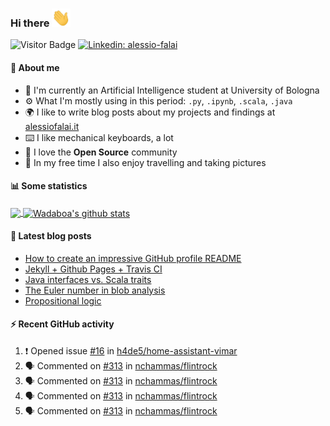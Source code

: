 ### Hi there <img src="https://raw.githubusercontent.com/Wadaboa/Wadaboa/master/wave.gif" width="30px">

![Visitor Badge](https://visitor-badge.laobi.icu/badge?page_id=Wadaboa.Wadaboa)
[![Linkedin: alessio-falai](https://img.shields.io/badge/-Alessio%20Falai-blue?style=flat-square&logo=Linkedin&logoColor=white&link=https://www.linkedin.com/in/alessio-falai/)](https://www.linkedin.com/in/alessio-falai/)

#### 👨 About me
- 🤖 I'm currently an Artificial Intelligence student at University of Bologna
- ⚙️ What I'm mostly using in this period: `.py`, `.ipynb`, `.scala`, `.java`
- 🌍 I like to write blog posts about my projects and findings at [alessiofalai.it](https://alessiofalai.it)
- ⌨️ I like mechanical keyboards, a lot
- 🌱 I love the **Open Source** community
- 📸 In my free time I also enjoy travelling and taking pictures

#### 📊 Some statistics

<a href="https://github.com/Wadaboa/">
  <img align="center" src="https://github-readme-stats.vercel.app/api/top-langs/?username=Wadaboa&hide=html" />
</a>
<a href="https://github.com/Wadaboa/">
  <img align="center" src="https://github-readme-stats.vercel.app/api?username=Wadaboa&count_private=true&show_icons=true&line_height=33" alt="Wadaboa's github stats" />
</a>

#### 📕 Latest blog posts
<!-- BLOG-POST-LIST:START -->
- [How to create an impressive GitHub profile README](https://alessiofalai.it/blog/github-profile-readme)
- [Jekyll + Github Pages + Travis CI](https://alessiofalai.it/blog/jekyll-ghpages-travis)
- [Java interfaces vs. Scala traits](https://alessiofalai.it/blog/scala-traits)
- [The Euler number in blob analysis](https://alessiofalai.it/blog/euler-number)
- [Propositional logic](https://alessiofalai.it/blog/propositional-logic)
<!-- BLOG-POST-LIST:END -->

#### ⚡ Recent GitHub activity
<!--START_SECTION:activity-->
1. ❗️ Opened issue [#16](https://github.com//h4de5/home-assistant-vimar/issues/16) in [h4de5/home-assistant-vimar](https://github.com//h4de5/home-assistant-vimar)
2. 🗣 Commented on [#313](https://github.com//nchammas/flintrock/issues/313) in [nchammas/flintrock](https://github.com//nchammas/flintrock)
3. 🗣 Commented on [#313](https://github.com//nchammas/flintrock/issues/313) in [nchammas/flintrock](https://github.com//nchammas/flintrock)
4. 🗣 Commented on [#313](https://github.com//nchammas/flintrock/issues/313) in [nchammas/flintrock](https://github.com//nchammas/flintrock)
5. 🗣 Commented on [#313](https://github.com//nchammas/flintrock/issues/313) in [nchammas/flintrock](https://github.com//nchammas/flintrock)
<!--END_SECTION:activity-->
